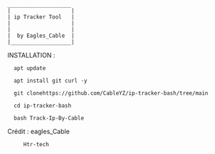     ____________________
    |                   |
    | ip Tracker Tool   |
    |                   |
    |                   |
    |  by Eagles_Cable  |
    |___________________|
 
         

         

INSTALLATION :

         

      apt update

      apt install git curl -y

      git clonehttps://github.com/CableYZ/ip-tracker-bash/tree/main

      cd ip-tracker-bash
      
      bash Track-Ip-By-Cable


Crédit : eagles_Cable

         Htr-tech





